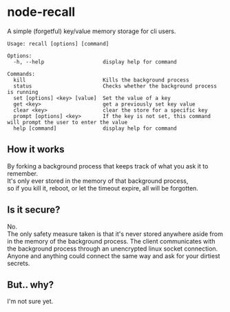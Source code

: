 # node-recall
A simple (forgetful) key/value memory storage for cli users.
```
Usage: recall [options] [command]

Options:
  -h, --help                   display help for command

Commands:
  kill                         Kills the background process
  status                       Checks whether the background process is running
  set [options] <key> [value]  Set the value of a key
  get <key>                    get a previously set key value
  clear <key>                  clear the store for a specific key
  prompt [options] <key>       If the key is not set, this command will prompt the user to enter the value
  help [command]               display help for command
```

## How it works
By forking a background process that keeps track of what you ask it to remember.  
It's only ever stored in the memory of that background process,  
so if you kill it, reboot, or let the timeout expire, all will be forgotten.

## Is it secure?
No.  
The only safety measure taken is that it's never stored anywhere aside from in the memory of the background process.
The client communicates with the background process through an unencrypted linux socket connection.  
Anyone and anything could connect the same way and ask for your dirtiest secrets.

## But.. why?
I'm not sure yet.  
